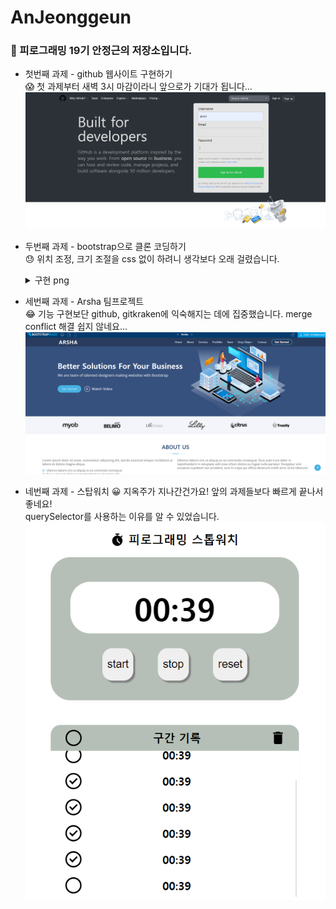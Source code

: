 # AnJeonggeun

### 👋 피로그래밍 19기 안정근의 저장소입니다.

- 첫번째 과제 - github 웹사이트 구현하기  
  😱 첫 과제부터 새벽 3시 마감이라니 앞으로가 기대가 됩니다...  
  ![첫번째 과제](assignment1.png)

- 두번째 과제 - bootstrap으로 클론 코딩하기  
  😓 위치 조정, 크기 조절을 css 없이 하려니 생각보다 오래 걸렸습니다.
  <details>
    <summary>구현 png</summary>
    
    ![두번째 과제](assignment2.png)
  </details>

- 세번째 과제 - Arsha 팀프로젝트  
  😂 기능 구현보단 github, gitkraken에 익숙해지는 데에 집중했습니다. merge conflict 해결 쉽지 않네요...  
  ![세번째 과제](assignment3.png)

- 네번째 과제 - 스탑워치
  😀 지옥주가 지나간건가요! 앞의 과제들보다 빠르게 끝나서 좋네요!  
  querySelector를 사용하는 이유를 알 수 있었습니다.  
  ![네번째 과제](assignment4.png)
